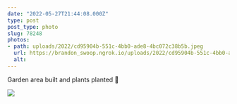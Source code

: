 ```yaml
---
date: "2022-05-27T21:44:08.000Z"
type: post 
post_type: photo
slug: 78248
photos: 
- path: uploads/2022/cd95904b-551c-4bb0-ade8-4bc072c38b5b.jpeg
  url: https://brandon_swoop.ngrok.io/uploads/2022/cd95904b-551c-4bb0-ade8-4bc072c38b5b.jpeg
  alt: 
---
```

Garden area built and plants planted 🌱


![](/uploads/2022/cd95904b-551c-4bb0-ade8-4bc072c38b5b.jpeg)
